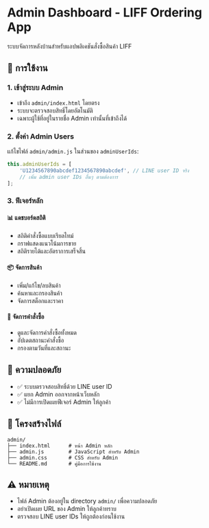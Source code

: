 # Admin Dashboard - LIFF Ordering App

ระบบจัดการหลังบ้านสำหรับแอปพลิเคชันสั่งซื้อสินค้า LIFF

## 🚀 การใช้งาน

### 1. เข้าสู่ระบบ Admin
- เข้าถึง `admin/index.html` โดยตรง
- ระบบจะตรวจสอบสิทธิ์โดยอัตโนมัติ
- เฉพาะผู้ใช้ที่อยู่ในรายชื่อ Admin เท่านั้นที่เข้าถึงได้

### 2. ตั้งค่า Admin Users
แก้ไขไฟล์ `admin/admin.js` ในส่วนของ `adminUserIds`:

```javascript
this.adminUserIds = [
    'U1234567890abcdef1234567890abcdef', // LINE user ID จริง
    // เพิ่ม admin user IDs อื่นๆ ตามต้องการ
];
```

### 3. ฟีเจอร์หลัก

#### 📊 แดชบอร์ดสถิติ
- สถิติคำสั่งซื้อแบบเรียลไทม์
- กราฟแสดงแนวโน้มการขาย
- สถิติรายได้และอัตราการเสร็จสิ้น

#### 📦 จัดการสินค้า
- เพิ่ม/แก้ไข/ลบสินค้า
- ค้นหาและกรองสินค้า
- จัดการสต็อกและราคา

#### 🛒 จัดการคำสั่งซื้อ
- ดูและจัดการคำสั่งซื้อทั้งหมด
- อัปเดตสถานะคำสั่งซื้อ
- กรองตามวันที่และสถานะ

## 🔐 ความปลอดภัย

- ✅ ระบบตรวจสอบสิทธิ์ด้วย LINE user ID
- ✅ แยก Admin ออกจากหน้าเว็บหลัก
- ✅ ไม่มีการเปิดเผยฟีเจอร์ Admin ให้ลูกค้า

## 📁 โครงสร้างไฟล์

```
admin/
├── index.html      # หน้า Admin หลัก
├── admin.js        # JavaScript สำหรับ Admin
├── admin.css       # CSS สำหรับ Admin
└── README.md       # คู่มือการใช้งาน
```

## ⚠️ หมายเหตุ

- ไฟล์ Admin ต้องอยู่ใน directory `admin/` เพื่อความปลอดภัย
- อย่าเปิดเผย URL ของ Admin ให้ลูกค้าทราบ
- ตรวจสอบ LINE user IDs ให้ถูกต้องก่อนใช้งาน